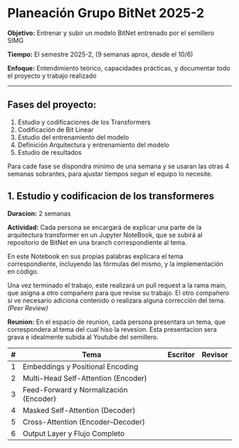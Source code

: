 # Planeación Grupo BitNet 2025-2

**Objetivo:** Entrenar y subir un modelo BitNet entrenado por el semillero SIMG  

**Tiempo:** El semestre 2025-2, (9 semanas aprox, desde el 10/6)  

**Enfoque:** Entendimiento teórico, capacidades prácticas, y documentar todo el proyecto y trabajo realizado  

---

## Fases del proyecto:

1. Estudio y codificaciones de los Transformers
2. Codificación de Bit Linear  
3. Estudio del entrenamiento del modelo  
4. Definición Arquitectura y entrenamiento del modelo  
5. Estudio de resultados  

Para cade fase se dispondra minimo de una semana y se usaran las otras 4 semanas sobrantes, para ajustar tiempos segun el equipo lo necesite.

## 1. Estudio y codificacion de los transformeres

**Duracion:** 2 semanas

**Actividad:** Cada persona se encargará de explicar una parte de la arquitectura transformer en un Jupyter NoteBook, que se subirá al repositorio de BitNet en una branch correspondiente al tema.


En este Notebook en sus propias palabras explicara el tema correspondiente, incluyendo las fórmulas del mismo, y la implementación en código.


Una vez terminado el trabajo, este realizará un pull request a la rama main, que asigna a otro compañero para que revise su trabajo. El otro compañero si ve necesario adiciona contenido o realizara alguna corrección del tema. *(Peer Review)*

**Reunion:** En el espacio de reunion, cada persona presentara un tema, que correspondera al tema del cual hiso la revesion. Esta presentacion sera grava e idealmente subida al Youtube del semillero.

| # | Tema                                   | Escritor | Revisor |
|---|----------------------------------------|----------|---------|
| 1 | Embeddings y Positional Encoding       |          |         |
| 2 | Multi-Head Self-Attention (Encoder)    |          |         |
| 3 | Feed-Forward y Normalización (Encoder) |          |         |
| 4 | Masked Self-Attention (Decoder)        |          |         |
| 5 | Cross-Attention (Encoder–Decoder)      |          |         |
| 6 | Output Layer y Flujo Completo          |          |         |
